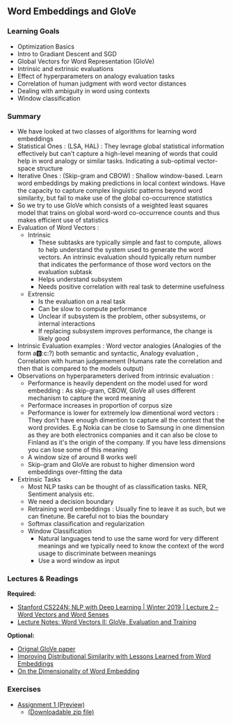 ## Word Embeddings and GloVe

### Learning Goals

- Optimization Basics
- Intro to Gradiant Descent and SGD
- Global Vectors for Word Representation (GloVe)
- Intrinsic and extrinsic evaluations
- Effect of hyperparameters on analogy evaluation tasks
- Correlation of human judgment with word vector distances
- Dealing with ambiguity in word using contexts
- Window classification


### Summary

- We have looked at two classes of algorithms for learning word embeddings
- Statistical Ones : (LSA, HAL) : They levrage global statistical information effectively but can't capture a high-level meaning of words that could help in word analogy or similar tasks. Indicating a sub-optimal vector-space structure
- Iterative Ones : (Skip-gram and CBOW) : Shallow window-based. Learn word embeddings by making predictions in local context windows. Have the capacity to capture complex linguistic patterns beyond word similarity, but fail to make use of the global co-occurrence statistics
- So we try to use GloVe which consists of a weighted least squares model that trains on global word-word co-occurrence counts and thus makes efficient use of statistics
- Evaluation of Word Vectors :
    - Intrinsic
        - These subtasks are typically simple and fast to compute, allows to help understand the system used to generate the word vectors. An intrinsic evaluation should typically return number that indicates the performance of those word vectors on the evaluation subtask
        - Helps understand subsystem
        - Needs positive correlation with real task to determine usefulness
    - Extrensic
        - Is the evaluation on a real task
        - Can be slow to compute performance
        - Unclear if subsystem is the problem, other subsystems, or internal interactions
        - If replacing subsystem improves performance, the change is likely good
- Intrinsic Evaluation examples : Word vector analogies (Analogies of the form a:b::c:?) both semantic and syntactic, Analogy evaluation , Correlation with human judgemement (Humans rate the correlation and then that is compared to the models output)
- Observations on hyperparameters derived from intrinsic evaluation :
    - Performance is heavily dependent on the model used for word embedding : As skip-gram, CBOW, GloVe all uses different mechanism to capture the word meaning
    - Performace increases in proportion of corpus size
    - Performance is lower for extremely low dimentional word vectors : They don't have enough dimention to capture all the context that the word provides. E.g Nokia can be close to Samsung in one dimension as they are both electronics companies and it can also be close to Finland as it's the origin of the company. If you have less dimensions you can lose some of this meaning
    - A window size of around 8 works well
    - Skip-gram and GloVe are robust to higher dimension word embeddings over-fitting the data
- Extrinsic Tasks
    - Most NLP tasks can be thought of as classification tasks. NER, Sentiment analysis etc.
    - We need a decision boundary
    - Retraining word embeddings : Usually fine to leave it as such, but we can finetune. Be careful not to bias the boundary
    - Softmax classification and regularization
    - Window Classification
        - Natural languages tend to use the same word for very different meanings and we typically need to know the context of the word usage to discriminate between meanings
        - Use a word window as input



### Lectures & Readings

**Required:**

- [Stanford CS224N: NLP with Deep Learning | Winter 2019 | Lecture 2 – Word Vectors and Word Senses](https://www.youtube.com/watch?v=kEMJRjEdNzM&list=PLoROMvodv4rOhcuXMZkNm7j3fVwBBY42z&index=2)
- [Lecture Notes: Word Vectors II: GloVe, Evaluation and Training](http://web.stanford.edu/class/cs224n/readings/cs224n-2019-notes02-wordvecs2.pdf)

**Optional:**

- [Orignal GloVe paper](https://nlp.stanford.edu/pubs/glove.pdf)
- [Improving Distributional Similarity with Lessons Learned from Word Embeddings](https://aclanthology.org/Q15-1016/)
- [On the Dimensionality of Word Embedding](https://proceedings.neurips.cc/paper/2018/file/b534ba68236ba543ae44b22bd110a1d6-Paper.pdf)


### Exercises

- [Assignment 1 (Preview)](http://web.stanford.edu/class/cs224n/assignments/a1_preview/exploring_word_vectors.html)
    - [(Downloadable zip file)](http://web.stanford.edu/class/cs224n/assignments/a1.zip)
